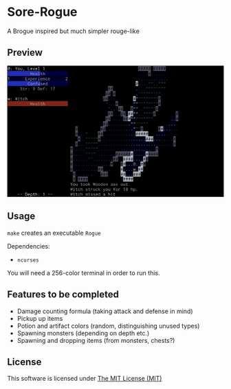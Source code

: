# Sore-Rogue
A Brogue inspired but much simpler rouge-like

## Preview
![preview](/assets/preview.png)

## Usage
`make` creates an executable `Rogue`

Dependencies:
- `ncurses`

You will need a 256-color terminal in order to run this.

## Features to be completed
- Damage counting formula (taking attack and defense in mind)
- Pickup up items
- Potion and artifact colors (random, distinguishing unused types)
- Spawning monsters (depending on depth etc.)
- Spawning and dropping items (from monsters, chests?)


## License
This software is licensed under [The MIT License (MIT)](/LICENSE.md)